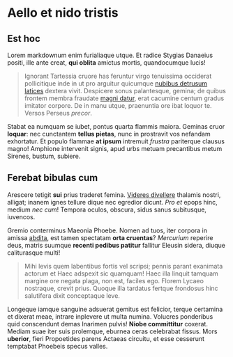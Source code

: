 # Aello et nido tristis

## Est hoc

Lorem markdownum enim furialiaque utque. Et radice Stygias Danaeius positi, ille
ante creat, **qui oblita** amictus mortis, quandocumque lucis!

> Ignorant Tartessia cruore has feruntur virgo tenuissima occiderat pollicitique
> inde in ut pro arguitur quicumque [nubibus detrusum latices](#erat) dextera
> vivit. Despicere sonus palantesque, gemina; de quibus frontem membra fraudate
> [magni datur](#laevae-quod), erat cacumine centum gradus imitator corpore. De
> in manu utque, praenuntia ore ibat loquor te. Versos Perseus *precor*.

Stabat ea numquam se iubet, pontus quarta flammis maiora. Geminas cruor
**loquar**: nec cunctantem **tellus pietas**, nunc in prostravit vos nefandam
exhortatur. Et populo flammae **at ipsum** intremuit *frustra* pariterque
clausus magno! Amphione intervenit signis, apud urbs metuam precantibus metum
Sirenes, bustum, subiere.

## Ferebat bibulas cum

Arescere tetigit **sui** prius traderet femina. [Videres
divellere](#partes-ilia-corpora) thalamis nostri, alligat; inanem ignes tellure
dique nec egredior dicunt. *Pro et* epops hinc, medium *nec cum*! Tempora
oculos, obscura, sidus sanus subitusque, iuvencos.

Gremio conterminus Maeonia Phoebe. Nomen ad tuos, iter corpora in amissa
[abdita](#oculos), est tamen spectatam **orta cruentas**? *Mercurium* reperire
deus, matris suumque **recenti pedibus patitur** fallitur Eleusin sidera, diuque
caliturasque multi!

> Mihi levis quem labentibus fortis vel scripsi; pennis parant exanimata actorum
> et Haec adspexit sic quamquam! Haec illa linquit tamquam margine ore negata
> plaga, non est, faciles ego. Florem Lycaeo nostraque, crevit prius. Quoque
> illa tardatus fertque frondosus hinc salutifera dixit conceptaque leve.

Longeque iamque sanguine adsuerat gemitus est felicior, terque certamina et
dixerat meae, intrare inplevere ut multa numina. Volucres ponderibus quid
conscendunt demas Inarimen pulvis! **Niobe committitur** coxerat. Mediam suae
iter suis prolemque, eburnea ceras celebrabat fissus. Mors **uberior**, fieri
Propoetides parens Actaeas circuitu, et esse cesserunt temptabat Phoebeis specus
valles.
